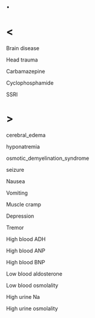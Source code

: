 # .

# <

Brain disease

Head trauma

Carbamazepine

Cyclophosphamide

SSRI

# >

cerebral_edema

hyponatremia

osmotic_demyelination_syndrome

seizure

Nausea

Vomiting

Muscle cramp

Depression

Tremor

High blood ADH

High blood ANP

High blood BNP

Low blood aldosterone

Low blood osmolality

High urine Na

High urine osmolality
